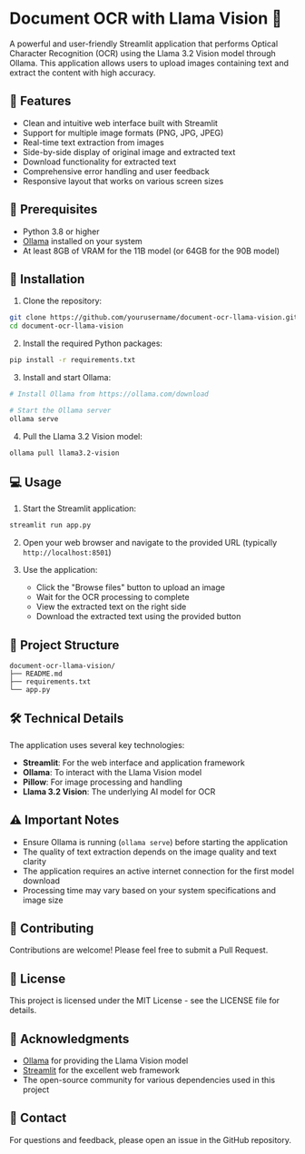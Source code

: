 # Document OCR with Llama Vision 📄

A powerful and user-friendly Streamlit application that performs Optical Character Recognition (OCR) using the Llama 3.2 Vision model through Ollama. This application allows users to upload images containing text and extract the content with high accuracy.

## 🌟 Features

- Clean and intuitive web interface built with Streamlit
- Support for multiple image formats (PNG, JPG, JPEG)
- Real-time text extraction from images
- Side-by-side display of original image and extracted text
- Download functionality for extracted text
- Comprehensive error handling and user feedback
- Responsive layout that works on various screen sizes

## 🔧 Prerequisites

- Python 3.8 or higher
- [Ollama](https://ollama.com/download) installed on your system
- At least 8GB of VRAM for the 11B model (or 64GB for the 90B model)

## 🚀 Installation

1. Clone the repository:
```bash
git clone https://github.com/yourusername/document-ocr-llama-vision.git
cd document-ocr-llama-vision
```

2. Install the required Python packages:
```bash
pip install -r requirements.txt
```

3. Install and start Ollama:
```bash
# Install Ollama from https://ollama.com/download

# Start the Ollama server
ollama serve
```

4. Pull the Llama 3.2 Vision model:
```bash
ollama pull llama3.2-vision
```

## 💻 Usage

1. Start the Streamlit application:
```bash
streamlit run app.py
```

2. Open your web browser and navigate to the provided URL (typically `http://localhost:8501`)

3. Use the application:
   - Click the "Browse files" button to upload an image
   - Wait for the OCR processing to complete
   - View the extracted text on the right side
   - Download the extracted text using the provided button

## 📁 Project Structure

```
document-ocr-llama-vision/
├── README.md
├── requirements.txt
└── app.py
```

## 🛠️ Technical Details

The application uses several key technologies:

- **Streamlit**: For the web interface and application framework
- **Ollama**: To interact with the Llama Vision model
- **Pillow**: For image processing and handling
- **Llama 3.2 Vision**: The underlying AI model for OCR

## ⚠️ Important Notes

- Ensure Ollama is running (`ollama serve`) before starting the application
- The quality of text extraction depends on the image quality and text clarity
- The application requires an active internet connection for the first model download
- Processing time may vary based on your system specifications and image size

## 🤝 Contributing

Contributions are welcome! Please feel free to submit a Pull Request.

## 📝 License

This project is licensed under the MIT License - see the LICENSE file for details.

## 🙏 Acknowledgments

- [Ollama](https://ollama.com/) for providing the Llama Vision model
- [Streamlit](https://streamlit.io/) for the excellent web framework
- The open-source community for various dependencies used in this project

## 📧 Contact

For questions and feedback, please open an issue in the GitHub repository. 